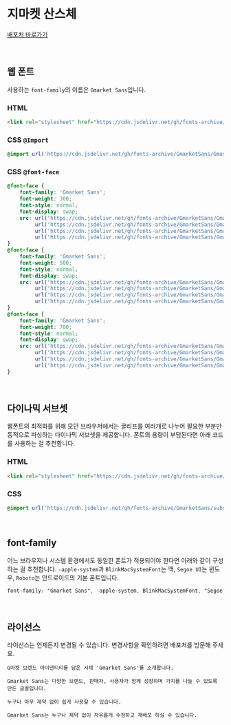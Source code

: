 # 지마켓 산스체

[배포처 바로가기](https://corp.gmarket.com/fonts/)

&nbsp;

## 웹 폰트

사용하는 `font-family`의 이름은 `Gmarket Sans`입니다.

### HTML

```html
<link rel="stylesheet" href="https://cdn.jsdelivr.net/gh/fonts-archive/GmarketSans/GmarketSans.css" type="text/css"/>
```

### CSS `@Import`

```css
@import url('https://cdn.jsdelivr.net/gh/fonts-archive/GmarketSans/GmarketSans.css');
```

### CSS `@font-face`

```css
@font-face {
    font-family: 'Gmarket Sans';
    font-weight: 300;
    font-style: normal;
    font-display: swap;
    src: url('https://cdn.jsdelivr.net/gh/fonts-archive/GmarketSans/GmarketSansLight.woff2') format('woff2'), 
         url('https://cdn.jsdelivr.net/gh/fonts-archive/GmarketSans/GmarketSansLight.woff') format('woff'),
         url('https://cdn.jsdelivr.net/gh/fonts-archive/GmarketSans/GmarketSansLight.otf') format('opentype'),
         url('https://cdn.jsdelivr.net/gh/fonts-archive/GmarketSans/GmarketSansLight.ttf') format('truetype');
}
@font-face {
    font-family: 'Gmarket Sans';
    font-weight: 500;
    font-style: normal;
    font-display: swap;
    src: url('https://cdn.jsdelivr.net/gh/fonts-archive/GmarketSans/GmarketSansMedium.woff2') format('woff2'),
         url('https://cdn.jsdelivr.net/gh/fonts-archive/GmarketSans/GmarketSansMedium.woff') format('woff'),
         url('https://cdn.jsdelivr.net/gh/fonts-archive/GmarketSans/GmarketSansMedium.otf') format('opentype'),
         url('https://cdn.jsdelivr.net/gh/fonts-archive/GmarketSans/GmarketSansMedium.ttf') format('truetype');
}
@font-face {
    font-family: 'Gmarket Sans';
    font-weight: 700;
    font-style: normal;
    font-display: swap;
    src: url('https://cdn.jsdelivr.net/gh/fonts-archive/GmarketSans/GmarketSansBold.woff2') format('woff2'),
         url('https://cdn.jsdelivr.net/gh/fonts-archive/GmarketSans/GmarketSansBold.woff') format('woff'),
         url('https://cdn.jsdelivr.net/gh/fonts-archive/GmarketSans/GmarketSansBold.otf') format('opentype'),
         url('https://cdn.jsdelivr.net/gh/fonts-archive/GmarketSans/GmarketSansBold.ttf') format('truetype');
}
```

&nbsp;

## 다이나믹 서브셋

웹폰트의 최적화를 위해 모던 브라우저에서는 글리프를 여러개로 나누어 필요한 부분만 동적으로 파싱하는 다이나믹 서브셋을 제공합니다. 폰트의 용량이 부담된다면 아래 코드를 사용하는 걸 추천합니다.

### HTML

```html
<link rel="stylesheet" href="https://cdn.jsdelivr.net/gh/fonts-archive/GmarketSans/subsets/GmarketSans-dynamic-subset.css" type="text/css"/>
```

### CSS

```css
@import url('https://cdn.jsdelivr.net/gh/fonts-archive/GmarketSans/subsets/GmarketSans-dynamic-subset.css');
```

&nbsp;

## font-family

어느 브라우저나 시스템 환경에서도 동일한 폰트가 적용되어야 한다면 아래와 같이 구성하는 걸 추천합니다. `-apple-system`과 `BlinkMacSystemFont`는 맥, `Segoe UI`는 윈도우, `Roboto`는 안드로이드의 기본 폰트입니다.


```css
font-family: "Gmarket Sans", -apple-system, BlinkMacSystemFont, "Segoe UI", Roboto, Oxygen, Ubuntu, Cantarell, "Open Sans", "Helvetica Neue", sans-serif;
```

&nbsp;

## 라이선스

라이선스는 언제든지 변경될 수 있습니다. 변경사항을 확인하려면 배포처를 방문해 주세요.

```
G마켓 브랜드 아이덴티티를 담은 서체 'Gmarket Sans'를 소개합니다. 
 
Gmarket Sans는 다양한 브랜드, 판매자, 사용자가 함께 성장하며 가치를 나눌 수 있도록 만든 글꼴입니다. 
 
누구나 아무 제약 없이 쉽게 사용할 수 있습니다. 
 
Gmarket Sans는 누구나 제약 없이 자유롭게 수정하고 재배포 하실 수 있습니다.
```
